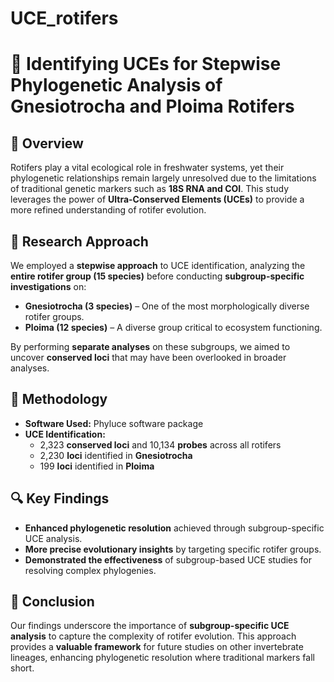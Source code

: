 # UCE_rotifers
# 🧬 Identifying UCEs for Stepwise Phylogenetic Analysis of Gnesiotrocha and Ploima Rotifers

## 📖 Overview
Rotifers play a vital ecological role in freshwater systems, yet their phylogenetic relationships remain largely unresolved due to the limitations of traditional genetic markers such as **18S RNA and COI**. This study leverages the power of **Ultra-Conserved Elements (UCEs)** to provide a more refined understanding of rotifer evolution.

## 🔬 Research Approach
We employed a **stepwise approach** to UCE identification, analyzing the **entire rotifer group (15 species)** before conducting **subgroup-specific investigations** on:
- **Gnesiotrocha (3 species)** – One of the most morphologically diverse rotifer groups.
- **Ploima (12 species)** – A diverse group critical to ecosystem functioning.

By performing **separate analyses** on these subgroups, we aimed to uncover **conserved loci** that may have been overlooked in broader analyses.

## 🧪 Methodology
- **Software Used:** Phyluce software package
- **UCE Identification:**
  - 2,323 **conserved loci** and 10,134 **probes** across all rotifers
  - 2,230 **loci** identified in **Gnesiotrocha**
  - 199 **loci** identified in **Ploima**

## 🔍 Key Findings
- **Enhanced phylogenetic resolution** achieved through subgroup-specific UCE analysis.
- **More precise evolutionary insights** by targeting specific rotifer groups.
- **Demonstrated the effectiveness** of subgroup-based UCE studies for resolving complex phylogenies.

## 📌 Conclusion
Our findings underscore the importance of **subgroup-specific UCE analysis** to capture the complexity of rotifer evolution. This approach provides a **valuable framework** for future studies on other invertebrate lineages, enhancing phylogenetic resolution where traditional markers fall short.



